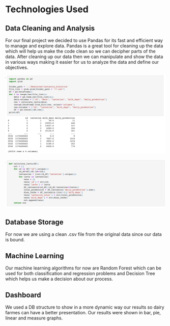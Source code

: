 # Technologies Used

## Data Cleaning and Analysis
For our final project we decided to use Pandas for its fast and efficient way to manage and explore data. Pandas is a great tool for cleaning up the data which will help us make the code clean so we can decipher parts of the data. After cleaning up our data then we can manipulate and show the data in various ways making it easier for us to analyze the data and define our objectives. 

![This is an image](https://github.com/maadpeal/final_project_milk/blob/main/frontend/calculate%20Lacta.jpeg)

![This is an image](https://github.com/maadpeal/final_project_milk/blob/main/frontend/pandasTech1.png)


## Database Storage
For now we are using a clean .csv file from the original data since our data is bound.

## Machine Learning
Our machine learning algorithms for now are Random Forest which can be used for both classification and regression problems and Decision Tree which helps us make a decision about our process.

## Dashboard

We used a DB structure to show in a more dynamic way our results so dairy farmes can have a better presentation. Our results were shown in 
bar, pie, linear and measure graphs.
